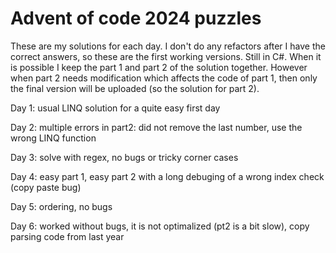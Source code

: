 # Advent of code 2024 puzzles

These are my solutions for each day. I don't do any refactors after I have the correct answers, so these are the first working versions. Still in C#. When it is possible I keep the part 1 and part 2 of the solution together. However when part 2 needs modification which affects the code of part 1, then only the final version will be uploaded (so the solution for part 2).

Day 1: usual LINQ solution for a quite easy first day

Day 2: multiple errors in part2: did not remove the last number, use the wrong LINQ function

Day 3: solve with regex, no bugs or tricky corner cases

Day 4: easy part 1, easy part 2 with a long debuging of a wrong index check (copy paste bug)

Day 5: ordering, no bugs

Day 6: worked without bugs, it is not optimalized (pt2 is a bit slow), copy parsing code from last year